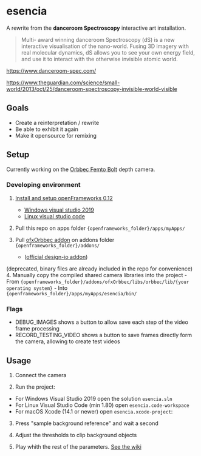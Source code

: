 # esencia

A rewrite from the **danceroom Spectroscopy** interactive art installation.

> Multi- award winning danceroom Spectroscopy (dS) is a new interactive visualisation of the nano-world. Fusing 3D imagery with real molecular dynamics, dS allows you to see your own energy field, and use it to interact with the otherwise invisible atomic world.

https://www.danceroom-spec.com/

https://www.theguardian.com/science/small-world/2013/oct/25/danceroom-spectroscopy-invisible-world-visible

## Goals

- Create a reinterpretation / rewrite
- Be able to exhibit it again
- Make it opensource for remixing

## Setup

Currently working on the [Orbbec Femto Bolt](https://www.orbbec.com/products/tof-camera/femto-bolt/) depth camera.

### Developing environment

1. [Install and setup openFrameworks 0.12](https://openframeworks.cc/download/)
	- [Windows visual studio 2019](https://openframeworks.cc/setup/vs/)
	- [Linux visual studio code](https://openframeworks.cc/setup/vscode/)

2. Pull this repo on apps folder `{openframeworks_folder}/apps/myApps/`

3. Pull [ofxOrbbec addon](https://github.com/IRL2/ofxOrbbec/) on addons folder `{openframeworks_folder}/addons/`
	- ([official design-io addon](https://github.com/design-io/ofxOrbbec/))

(deprecated, binary files are already included in the repo for convenience)
4. Manually copy the compiled shared camera libraries into the project
	- From `{openframeworks_folder}/addons/ofxOrbbec/libs/orbbec/lib/{your operating system}`
	- Into `{openframeworks_folder}/apps/myApps/esencia/bin/`


### Flags
- DEBUG_IMAGES shows a button to allow save each step of the video frame processing
- RECORD_TESTING_VIDEO shows a button to save frames directly form the camera, allowing to create test videos

## Usage

1. Connect the camera

2. Run the project:

- For Windows Visual Studio 2019 open the solution `esencia.sln`
- For Linux Visual Studio Code (min 1.80) open `esencia.code-workspace`
- For macOS Xcode (14.1 or newer) open `esencia.xcode-project`:

3. Press "sample background reference" and wait a second

4. Adjust the thresholds to clip background objects

5. Play whith the rest of the parameters. [See the wiki](https://github.com/IRL2/esencia/wiki)

